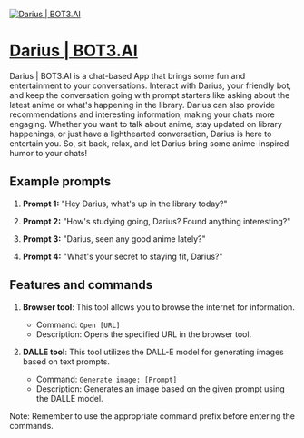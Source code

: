 [![Darius | BOT3.AI](https://files.oaiusercontent.com/file-peyAWDVQsNJ0LETgyBeKJC7h?se=2123-10-18T07%3A43%3A49Z&sp=r&sv=2021-08-06&sr=b&rscc=max-age%3D31536000%2C%20immutable&rscd=attachment%3B%20filename%3DDarius.png&sig=uQzDWz24QfKI1N9UXGOHOzolUcrZeZaQnl0eemmoohY%3D)](https://chat.openai.com/g/g-hWWEtVBDH-darius-bot3-ai)

# [Darius | BOT3.AI](https://chat.openai.com/g/g-hWWEtVBDH-darius-bot3-ai)

Darius | BOT3.AI is a chat-based App that brings some fun and entertainment to your conversations. Interact with Darius, your friendly bot, and keep the conversation going with prompt starters like asking about the latest anime or what's happening in the library. Darius can also provide recommendations and interesting information, making your chats more engaging. Whether you want to talk about anime, stay updated on library happenings, or just have a lighthearted conversation, Darius is here to entertain you. So, sit back, relax, and let Darius bring some anime-inspired humor to your chats!

## Example prompts

1. **Prompt 1:** "Hey Darius, what's up in the library today?"

2. **Prompt 2:** "How's studying going, Darius? Found anything interesting?"

3. **Prompt 3:** "Darius, seen any good anime lately?"

4. **Prompt 4:** "What's your secret to staying fit, Darius?"

## Features and commands

1. **Browser tool**: This tool allows you to browse the internet for information.
   - Command: `Open [URL]`
   - Description: Opens the specified URL in the browser tool.

2. **DALLE tool**: This tool utilizes the DALL-E model for generating images based on text prompts.
   - Command: `Generate image: [Prompt]`
   - Description: Generates an image based on the given prompt using the DALLE model.

Note: Remember to use the appropriate command prefix before entering the commands.